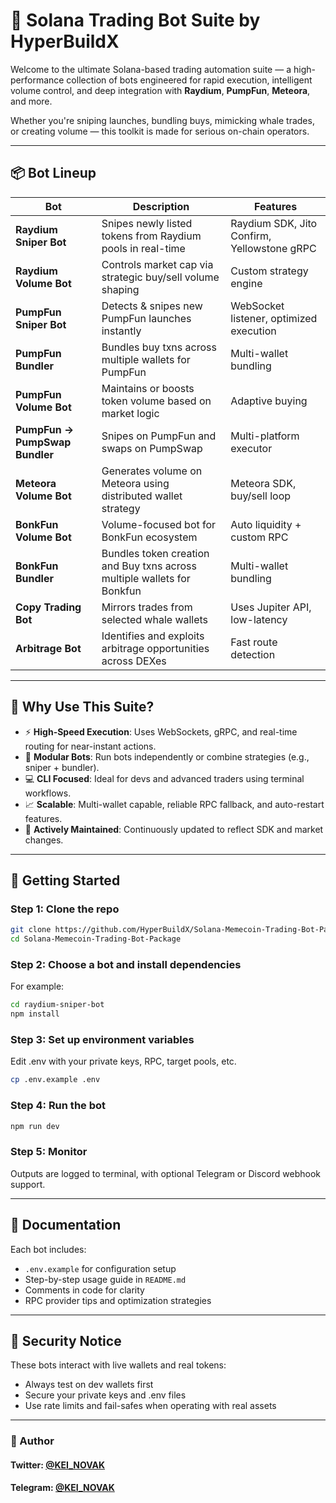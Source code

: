# 🚀 Solana Trading Bot Suite by HyperBuildX

Welcome to the ultimate Solana-based trading automation suite — a high-performance collection of bots engineered for rapid execution, intelligent volume control, and deep integration with **Raydium**, **PumpFun**, **Meteora**, and more.

Whether you're sniping launches, bundling buys, mimicking whale trades, or creating volume — this toolkit is made for serious on-chain operators.

---

## 📦 Bot Lineup

| **Bot** | **Description** | **Features** |
|--------|------------------|---------------|
| **Raydium Sniper Bot** | Snipes newly listed tokens from Raydium pools in real-time | Raydium SDK, Jito Confirm, Yellowstone gRPC |
| **Raydium Volume Bot** | Controls market cap via strategic buy/sell volume shaping | Custom strategy engine |
| **PumpFun Sniper Bot** | Detects & snipes new PumpFun launches instantly | WebSocket listener, optimized execution |
| **PumpFun Bundler** | Bundles buy txns across multiple wallets for PumpFun | Multi-wallet bundling |
| **PumpFun Volume Bot** | Maintains or boosts token volume based on market logic | Adaptive buying |
| **PumpFun → PumpSwap Bundler** | Snipes on PumpFun and swaps on PumpSwap | Multi-platform executor |
| **Meteora Volume Bot** | Generates volume on Meteora using distributed wallet strategy | Meteora SDK, buy/sell loop |
| **BonkFun Volume Bot** | Volume-focused bot for BonkFun ecosystem | Auto liquidity + custom RPC |
| **BonkFun Bundler** | Bundles token creation and Buy txns across multiple wallets for Bonkfun | Multi-wallet bundling |
| **Copy Trading Bot** | Mirrors trades from selected whale wallets | Uses Jupiter API, low-latency |
| **Arbitrage Bot** | Identifies and exploits arbitrage opportunities across DEXes | Fast route detection |

---

## 🧠 Why Use This Suite?

- ⚡ **High-Speed Execution**: Uses WebSockets, gRPC, and real-time routing for near-instant actions.
- 🧩 **Modular Bots**: Run bots independently or combine strategies (e.g., sniper + bundler).
- 💻 **CLI Focused**: Ideal for devs and advanced traders using terminal workflows.
- 📈 **Scalable**: Multi-wallet capable, reliable RPC fallback, and auto-restart features.
- 🔄 **Actively Maintained**: Continuously updated to reflect SDK and market changes.

---

## 🚀 Getting Started

### Step 1: Clone the repo

```bash
git clone https://github.com/HyperBuildX/Solana-Memecoin-Trading-Bot-Package
cd Solana-Memecoin-Trading-Bot-Package
````

### Step 2: Choose a bot and install dependencies

For example:
```bash
cd raydium-sniper-bot
npm install
```

### Step 3: Set up environment variables

Edit .env with your private keys, RPC, target pools, etc.
```bash
cp .env.example .env
```

### Step 4: Run the bot

```bash
npm run dev
```

### Step 5: Monitor

Outputs are logged to terminal, with optional Telegram or Discord webhook support.

---

## 📓 Documentation

Each bot includes:

- `.env.example` for configuration setup
- Step-by-step usage guide in `README.md`
- Comments in code for clarity
- RPC provider tips and optimization strategies

---

## 🔐 Security Notice

These bots interact with live wallets and real tokens:

- Always test on dev wallets first
- Secure your private keys and .env files
- Use rate limits and fail-safes when operating with real assets

---

### 👤 Author
#### Twitter: [@KEI_NOVAK](https://x.com/kei_4650)   
#### Telegram: [@KEI_NOVAK](https://t.me/Kei4650)   
